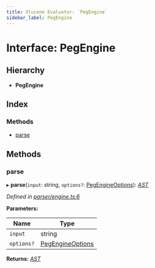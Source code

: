```yaml
---
title: Xlucene Evaluator: `PegEngine`
sidebar_label: PegEngine
---
```


# Interface: PegEngine

## Hierarchy

* **PegEngine**

## Index

### Methods

* [parse](pegengine.md#parse)

## Methods

###  parse

▸ **parse**(`input`: string, `options?`: [PegEngineOptions](pegengineoptions.md)): *[AST](../overview.md#ast)*

*Defined in [parser/engine.ts:6](https://github.com/terascope/teraslice/blob/d2d877b60/packages/xlucene-evaluator/src/parser/engine.ts#L6)*

**Parameters:**

Name | Type |
------ | ------ |
`input` | string |
`options?` | [PegEngineOptions](pegengineoptions.md) |

**Returns:** *[AST](../overview.md#ast)*
